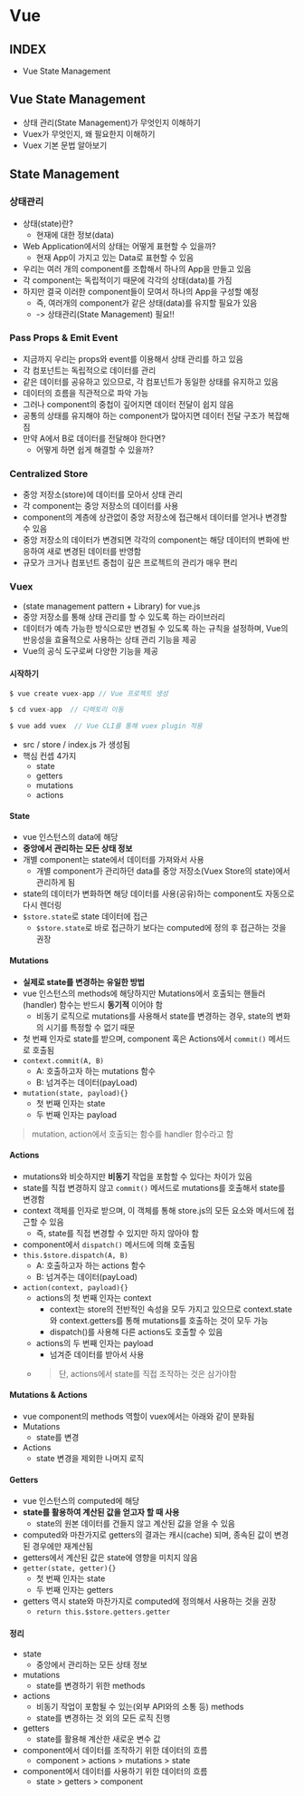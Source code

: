 # Vue
## INDEX
- Vue State Management

## Vue State Management
- 상태 관리(State Management)가 무엇인지 이해하기
- Vuex가 무엇인지, 왜 필요한지 이해하기
- Vuex 기본 문법 알아보기

## State Management
### 상태관리
- 상태(state)란?
  - 현재에 대한 정보(data)
- Web Application에서의 상태는 어떻게 표현할 수 있을까?
  - 현재 App이 가지고 있는 Data로 표현할 수 있음
- 우리는 여러 개의 component를 조합해서 하나의 App을 만들고 있음
- 각 component는 독립적이기 때문에 각각의 상태(data)를 가짐
- 하지만 결국 이러한 component들이 모여서 하나의 App을 구성할 예정
  - 즉, 여러개의 component가 같은 상태(data)를 유지할 필요가 있음
  - -> 상태관리(State Management) 필요!!

### Pass Props & Emit Event
- 지금까지 우리는 props와 event를 이용해서 상태 관리를 하고 있음
- 각 컴포넌트는 독립적으로 데이터를 관리
- 같은 데이터를 공유하고 있으므로, 각 컴포넌트가 동일한 상태를 유지하고 있음
- 데이터의 흐름을 직관적으로 파악 가능
- 그러나 component의 중첩이 깊어지면 데이터 전달이 쉽지 않음
- 공통의 상태를 유지해야 하는 component가 많아지면 데이터 전달 구조가 복잡해짐
- 만약 A에서 B로 데이터를 전달해야 한다면?
  - 어떻게 하면 쉽게 해결할 수 있을까?

### Centralized Store
- 중앙 저장소(store)에 데이터를 모아서 상태 관리
- 각 component는 중앙 저장소의 데이터를 사용
- component의 계층에 상관없이 중앙 저장소에 접근해서 데이터를 얻거나 변경할 수 있음
- 중앙 저장소의 데이터가 변경되면 각각의 component는 해당 데이터의 변화에 반응하여 새로 변경된 데이터를 반영함
- 규모가 크거나 컴포넌트 중첩이 깊은 프로젝트의 관리가 매우 편리

### Vuex
- (state management pattern + Library) for vue.js
- 중앙 저장소를 통해 상태 관리를 할 수 있도록 하는 라이브러리
- 데이터가 예측 가능한 방식으로만 변경될 수 있도록 하는 규칙을 설정하며, Vue의 반응성을 효율적으로 사용하는 상태 관리 기능을 제공
- Vue의 공식 도구로써 다양한 기능을 제공

#### 시작하기
```c
$ vue create vuex-app // Vue 프로젝트 생성

$ cd vuex-app  // 디렉토리 이동

$ vue add vuex  // Vue CLI를 통해 vuex plugin 적용
```
- src / store / index.js 가 생성됨
- 핵심 컨셉 4가지
  - state
  - getters
  - mutations
  - actions

#### State
- vue 인스턴스의 data에 해당
- **중앙에서 관리하는 모든 상태 정보**
- 개별 component는 state에서 데이터를 가져와서 사용
  - 개별 component가 관리하던 data를 중앙 저장소(Vuex Store의 state)에서 관리하게 됨
- state의 데이터가 변화하면 해당 데이터를 사용(공유)하는 component도 자동으로 다시 렌더링
- `$store.state`로 state 데이터에 접근
  - `$store.state`로 바로 접근하기 보다는 computed에 정의 후 접근하는 것을 권장

#### Mutations
- **실제로 state를 변경하는 유일한 방법**
- vue 인스턴스의 methods에 해당하지만 Mutations에서 호출되는 핸들러(handler) 함수는 반드시 **동기적** 이어야 함
  - 비동기 로직으로 mutations를 사용해서 state를 변경하는 경우, state의 변화의 시기를 특정할 수 없기 때문
- 첫 번째 인자로 state를 받으며, component 혹은 Actions에서 `commit()` 메서드로 호출됨
- `context.commit(A, B)`
  - A: 호출하고자 하는 mutations 함수
  - B: 넘겨주는 데이터(payLoad)
- `mutation(state, payload){}`
  - 첫 번째 인자는 state
  - 두 번째 인자는 payload
> mutation, action에서 호출되는 함수를 handler 함수라고 함

#### Actions
- mutations와 비슷하지만 **비동기** 작업을 포함할 수 있다는 차이가 있음
- state를 직접 변경하지 않고 `commit()` 메서드로 mutations를 호출해서 state를 변경함
- context 객체를 인자로 받으며, 이 객체를 통해 store.js의 모든 요소와 메서드에 접근할 수 있음
  - 즉, state를 직접 변경할 수 있지만 하지 않아야 함
- component에서 `dispatch()` 메서드에 의해 호출됨
- `this.$store.dispatch(A, B)`
  - A: 호출하고자 하는 actions 함수
  - B: 넘겨주는 데이터(payLoad)
- `action(context, payload){}`
  - actions의 첫 번째 인자는 context
    - context는 store의 전반적인 속성을 모두 가지고 있으므로 context.state와 context.getters를 통해 mutations를 호출하는 것이 모두 가능
    - dispatch()를 사용해 다른 actions도 호출할 수 있음
  - actions의 두 번째 인자는 payload
    - 넘겨준 데이터를 받아서 사용
  - > 단, actions에서 state를 직접 조작하는 것은 삼가야함

#### Mutations & Actions
- vue component의 methods 역할이 vuex에서는 아래와 같이 분화됨
- Mutations
  - state를 변경
- Actions
  - state 변경을 제외한 나머지 로직

#### Getters
- vue 인스턴스의 computed에 해당
- **state를 활용하여 계산된 값을 얻고자 할 때 사용**
  - state의 원본 데이터를 건들지 않고 계산된 값을 얻을 수 있음
- computed와 마찬가지로 getters의 결과는 캐시(cache) 되며, 종속된 값이 변경된 경우에만 재계산됨
- getters에서 계산된 값은 state에 영향을 미치지 않음
- `getter(state, getter){}`
  - 첫 번째 인자는 state
  - 두 번째 인자는 getters
- getters 역시 state와 마찬가지로 computed에 정의해서 사용하는 것을 권장
  - `return this.$store.getters.getter`


#### 정리
- state
  - 중앙에서 관리하는 모든 상태 정보
- mutations
  - state를 변경하기 위한 methods
- actions
  - 비동기 작업이 포함될 수 있는(외부 API와의 소통 등) methods
  - state를 변경하는 것 외의 모든 로직 진행
- getters
  - state를 활용해 계산한 새로운 변수 값
- component에서 데이터를 조작하기 위한 데이터의 흐름
  - component > actions > mutations > state
- component에서 데이터를 사용하기 위한 데이터의 흐름
  - state > getters > component